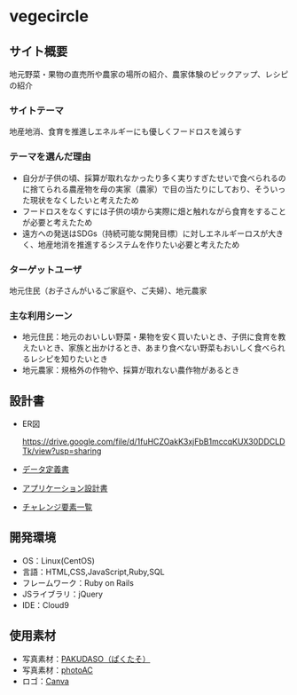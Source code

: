 # vegecircle

## サイト概要
地元野菜・果物の直売所や農家の場所の紹介、農家体験のピックアップ、レシピの紹介

### サイトテーマ
地産地消、食育を推進しエネルギーにも優しくフードロスを減らす

### テーマを選んだ理由
- 自分が子供の頃、採算が取れなかったり多く実りすぎたせいで食べられるのに捨てられる農産物を母の実家（農家）で目の当たりにしており、そういった現状をなくしたいと考えたため<br>
- フードロスをなくすには子供の頃から実際に畑と触れながら食育をすることが必要と考えたため<br>
- 遠方への発送はSDGs（持続可能な開発目標）に対しエネルギーロスが大きく、地産地消を推進するシステムを作りたい必要と考えたため

### ターゲットユーザ
地元住民（お子さんがいるご家庭や、ご夫婦）、地元農家

### 主な利用シーン
- 地元住民：地元のおいしい野菜・果物を安く買いたいとき、子供に食育を教えたいとき、家族と出かけるとき、あまり食べない野菜もおいしく食べられるレシピを知りたいとき
- 地元農家：規格外の作物や、採算が取れない農作物があるとき

## 設計書
- ER図

  https://drive.google.com/file/d/1fuHCZOakK3xjFbB1mccqKUX30DDCLDTk/view?usp=sharing

- [データ定義書](https://docs.google.com/spreadsheets/d/1DD1EtjqeGoIY9VdQ9IKwVkZ7plA41BdoEKvUoepFPMI/edit)
- [アプリケーション設計書](https://docs.google.com/spreadsheets/d/1z2WgE_4dlXlCPx2sSBPhIXnWF-vRFV9kOiznjupi8p8/edit#gid=1370324779)
- [チャレンジ要素一覧](https://docs.google.com/spreadsheets/d/1bIgC1-iJJmsfqf6DTCR6UrqdrwCA4VTcVI3CknJvFFs/edit#gid=233246220)

## 開発環境
- OS：Linux(CentOS)
- 言語：HTML,CSS,JavaScript,Ruby,SQL
- フレームワーク：Ruby on Rails
- JSライブラリ：jQuery
- IDE：Cloud9

## 使用素材
- 写真素材：[PAKUDASO（ぱくたそ）](https://www.pakutaso.com/)
- 写真素材：[photoAC](https://www.photo-ac.com/)
- ロゴ：[Canva](https://www.canva.com/ja_jp/)
